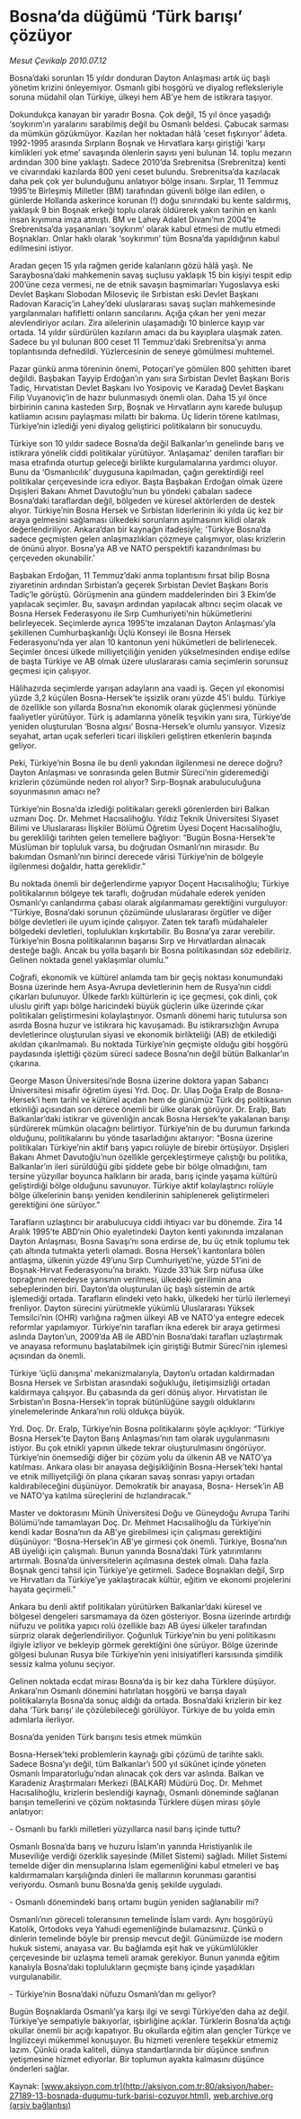 # Bosna’da düğümü ‘Türk barışı’ çözüyor

*Mesut Çevikalp 2010.07.12*

<font class="agenda2NewsSpot">
 Bosna’daki sorunları 15 yıldır donduran Dayton Anlaşması artık üç başlı yönetim krizini önleyemiyor. Osmanlı gibi hoşgörü ve diyalog refleksleriyle soruna müdahil olan Türkiye, ülkeyi hem AB’ye hem de istikrara taşıyor.
</font>
<font class="newsDetail">
 <p>
 </p>
 <p class="MsoNormal">
  Dokundukça kanayan bir yaradır Bosna. Çok değil, 15 yıl önce yaşadığı ‘soykırım’ın yaralarını sarabilmiş değil bu Osmanlı beldesi. Çabucak sarması da mümkün gözükmüyor. Kazılan her noktadan hâlâ ‘ceset fışkırıyor’ âdeta. 1992-1995 arasında Sırpların Boşnak ve Hırvatlara karşı giriştiği ‘karşı kimlikleri yok etme’ savaşında ölenlerin sayısı yeni bulunan 14. toplu mezarın ardından 300 bine yaklaştı. Sadece 2010’da Srebrenitsa (Srebrenitza) kenti ve civarındaki kazılarda 800 yeni ceset bulundu. Srebrenitsa’da kazılacak daha pek çok yer bulunduğunu anlatıyor bölge insanı. Sırplar, 11 Temmuz 1995’te Birleşmiş Milletler (BM) tarafından güvenli bölge ilan edilen, o günlerde Hollanda askerince korunan (!) doğu sınırındaki bu kente saldırmış, yaklaşık 9 bin Boşnak erkeği toplu olarak öldürerek yakın tarihin en kanlı insan kıyımına imza atmıştı. BM ve Lahey Adalet Divanı’nın 2004’te Srebrenitsa’da yaşananları ‘soykırım’ olarak kabul etmesi de mutlu etmedi Boşnakları. Onlar haklı olarak ‘soykırımın’ tüm Bosna’da yapıldığının kabul edilmesini istiyor.
 </p>
 <p class="MsoNormal">
  Aradan geçen 15 yıla rağmen geride kalanların gözü hâlâ yaşlı. Ne Saraybosna’daki mahkemenin savaş suçlusu yaklaşık 15 bin kişiyi tespit edip 200’üne ceza vermesi, ne de etnik savaşın başmimarları Yugoslavya eski Devlet Başkanı Slobodan Miloseviç ile Sırbistan eski Devlet Başkanı Radovan Karaciç’in Lahey’deki uluslararası savaş suçları mahkemesinde yargılanmaları hafifletti onların sancılarını. Açığa çıkan her yeni mezar alevlendiriyor acıları. Zira ailelerinin ulaşamadığı 10 binlerce kayıp var ortada. 14 yıldır sürdürülen kazıların amacı da bu kayıplara ulaşmak zaten. Sadece bu yıl bulunan 800 ceset 11 Temmuz’daki Srebrenitsa’yı anma toplantısında defnedildi. Yüzlercesinin de seneye gömülmesi muhtemel.
 </p>
 <p class="MsoNormal">
  Pazar günkü anma töreninin önemi, Potoçari’ye gömülen 800 şehitten ibaret değildi. Başbakan Tayyip Erdoğan’ın yanı sıra Sırbistan Devlet Başkanı Boris Tadiç, Hırvatistan Devlet Başkanı Ivo Yosipoviç ve Karadağ Devlet Başkanı Filip Vuyanoviç’in de hazır bulunmasıydı önemli olan. Daha 15 yıl önce birbirinin canına kasteden Sırp, Boşnak ve Hırvatların aynı karede buluşup katliamın acısını paylaşması milattı bir bakıma. Üç liderin törene katılması, Türkiye’nin izlediği yeni diyalog geliştirici politikaların bir sonucuydu.
 </p>
 <p class="MsoNormal">
  Türkiye son 10 yıldır sadece Bosna’da değil Balkanlar’ın genelinde barış ve istikrara yönelik ciddi politikalar yürütüyor. ‘Anlaşamaz’ denilen tarafları bir masa etrafında oturtup geleceği birlikte kurgulamalarına yardımcı oluyor. Bunu da ‘Osmanlıcılık’ duygusuna kapılmadan, çağın gerektirdiği reel politikalar çerçevesinde icra ediyor. Başta Başbakan Erdoğan olmak üzere Dışişleri Bakanı Ahmet Davutoğlu’nun bu yöndeki çabaları sadece Bosna’daki taraflardan değil, bölgeden ve küresel aktörlerden de destek alıyor. Türkiye’nin Bosna Hersek ve Sırbistan liderlerinin iki yılda üç kez bir araya gelmesini sağlaması ülkedeki sorunların aşılmasının kilidi olarak değerlendiriliyor. Ankara’dan bir kaynağın ifadesiyle; ‘Türkiye Bosna’da sadece geçmişten gelen anlaşmazlıkları çözmeye çalışmıyor, olası krizlerin de önünü alıyor. Bosna’ya AB ve NATO perspektifi kazandırılması bu çerçeveden okunabilir.’
 </p>
 <p class="MsoNormal">
  Başbakan Erdoğan, 11 Temmuz’daki anma toplantısını fırsat bilip Bosna ziyaretinin ardından Sırbistan’a geçerek Sırbistan Devlet Başkanı Boris Tadiç’le görüştü. Görüşmenin ana gündem maddelerinden biri 3 Ekim’de yapılacak seçimler. Bu, savaşın ardından yapılacak altıncı seçim olacak ve Bosna Hersek Federasyonu ile Sırp Cumhuriyeti’nin hükümetlerini belirleyecek. Seçimlerde ayrıca 1995’te imzalanan Dayton Anlaşması’yla şekillenen Cumhurbaşkanlığı Üçlü Konseyi ile Bosna Hersek Federasyonu’nda yer alan 10 kantonun yeni hükümetleri de belirlenecek. Seçimler öncesi ülkede milliyetçiliğin yeniden yükselmesinden endişe edilse de başta Türkiye ve AB olmak üzere uluslararası camia seçimlerin sorunsuz geçmesi için çalışıyor.
 </p>
 <p class="MsoNormal">
  Hâlihazırda seçimlerde yarışan adayların ana vaadi iş. Geçen yıl ekonomisi yüzde 3,2 küçülen Bosna-Hersek’te işsizlik oranı yüzde 45’i buldu. Türkiye de özellikle son yıllarda Bosna’nın ekonomik olarak güçlenmesi yönünde faaliyetler yürütüyor. Türk iş adamlarına yönelik teşvikin yanı sıra, Türkiye’de yeniden oluşturulan ‘Bosna algısı’ Bosna-Hersek’e olumlu yansıyor. Vizesiz seyahat, artan uçak seferleri ticari ilişkileri geliştiren etkenlerin başında geliyor.
 </p>
 <p class="MsoNormal">
  Peki, Türkiye’nin Bosna ile bu denli yakından ilgilenmesi ne derece doğru? Dayton Anlaşması ve sonrasında gelen Butmir Süreci’nin gideremediği krizlerin çözümünde neden rol alıyor? Sırp-Boşnak arabuluculuğuna soyunmasının amacı ne?
 </p>
 <p class="MsoNormal">
  Türkiye’nin Bosna’da izlediği politikaları gerekli görenlerden biri Balkan uzmanı Doç. Dr. Mehmet Hacısalihoğlu. Yıldız Teknik Üniversitesi Siyaset Bilimi ve Uluslararası İlişkiler Bölümü Öğretim Üyesi Doçent Hacısalihoğlu, bu gerekliliği tarihten gelen temellere bağlıyor: “Bugün Bosna-Hersek’te Müslüman bir topluluk varsa, bu doğrudan Osmanlı’nın mirasıdır. Bu bakımdan Osmanlı’nın birinci derecede vârisi Türkiye’nin de bölgeyle ilgilenmesi doğaldır, hatta gereklidir.”
 </p>
 <p class="MsoNormal">
  Bu noktada önemli bir değerlendirme yapıyor Doçent Hacısalihoğlu; Türkiye politikalarının bölgeye tek taraflı, doğrudan müdahale ederek yeniden Osmanlı’yı canlandırma çabası olarak algılanmaması gerektiğini vurguluyor: “Türkiye, Bosna’daki sorunun çözümünde uluslararası örgütler ve diğer bölge devletleri ile uyum içinde çalışıyor. Zaten tek taraflı müdahaleler bölgedeki devletleri, toplulukları kışkırtabilir. Bu Bosna’ya zarar verebilir. Türkiye’nin Bosna politikalarının başarısı Sırp ve Hırvatlardan alınacak desteğe bağlı. Ancak bu yolla başarılı bir Bosna politikasından söz edebiliriz. Gelinen noktada genel yaklaşımlar olumlu.”
 </p>
 <p class="MsoNormal">
  Coğrafi, ekonomik ve kültürel anlamda tam bir geçiş noktası konumundaki Bosna üzerinde hem Asya-Avrupa devletlerinin hem de Rusya’nın ciddi çıkarları bulunuyor. Ülkede farklı kültürlerin iç içe geçmesi, çok dinli, çok uluslu girift yapı bölge haricindeki büyük güçlerin ülke üzerinde çıkar politikaları geliştirmesini kolaylaştırıyor. Osmanlı dönemi hariç tutulursa son asırda Bosna huzur ve istikrara hiç kavuşamadı. Bu istikrarsızlığın Avrupa devletlerince oluşturulan siyasi ve ekonomik birlikteliği (AB) de etkilediği akıldan çıkarılmamalı. Bu noktada Türkiye’nin geçmişte olduğu gibi hoşgörü paydasında işlettiği çözüm süreci sadece Bosna’nın değil bütün Balkanlar’ın çıkarına.
 </p>
 <p class="MsoNormal">
  George Mason Üniversitesi’nde Bosna üzerine doktora yapan Sabancı Üniversitesi misafir öğretim üyesi Yrd. Doç. Dr. Ulaş Doğa Eralp de Bosna-Hersek’i hem tarihî ve kültürel açıdan hem de günümüz Türk dış politikasının etkinliği açısından son derece önemli bir ülke olarak görüyor. Dr. Eralp, Batı Balkanlar’daki istikrar ve güvenliğin ancak Bosna Hersek’te yakalanan barışı sürdürerek mümkün olacağını belirtiyor. Türkiye’nin de bu durumun farkında olduğunu, politikalarını bu yönde tasarladığını aktarıyor: “Bosna üzerine politikaları Türkiye’nin aktif barış yapıcı rolüyle de birebir örtüşüyor. Dışişleri Bakanı Ahmet Davutoğlu’nun özellikle gerçekleştirmeye çalıştığı bu politika, Balkanlar’ın ileri sürüldüğü gibi şiddete gebe bir bölge olmadığını, tam tersine yüzyıllar boyunca halkların bir arada, barış içinde yaşama kültürü geliştirdiği bölge olduğunu savunuyor. Türkiye aktif kolaylaştırıcı rolüyle bölge ülkelerinin barışı yeniden kendilerinin sahiplenerek geliştirmeleri gerektiğini öne sürüyor.”
 </p>
 <p class="MsoNormal">
  Tarafların uzlaştırıcı bir arabulucuya ciddi ihtiyacı var bu dönemde. Zira 14 Aralık 1995’te ABD’nin Ohio eyaletindeki Dayton kenti yakınında imzalanan Dayton Anlaşması, Bosna Savaşı’nı sona erdirse de, bu üç etnik toplumu tek çatı altında tutmakta yeterli olamadı. Bosna Hersek’i kantonlara bölen antlaşma, ülkenin yüzde 49’unu Sırp Cumhuriyeti’ne, yüzde 51’ini de Boşnak-Hırvat Federasyonu’na bıraktı. Yüzde 33’lük Sırp nüfusa ülke toprağının neredeyse yarısının verilmesi, ülkedeki gerilimin ana sebeplerinden biri. Dayton’da oluşturulan üç başlı sistemin de artık işlemediği ortada. Tarafların elindeki veto hakkı, ülkedeki her türlü ilerlemeyi frenliyor. Dayton sürecini yürütmekle yükümlü Uluslararası Yüksek Temsilci’nin (OHR) varlığına rağmen ülkeyi AB ve NATO’ya entegre edecek reformlar yapılamıyor. Türkiye’nin tarafları ikna ederek bir araya getirmesi aslında Dayton’un, 2009’da AB ile ABD’nin Bosna’daki tarafları uzlaştırmak ve anayasa reformunu başlatabilmek için giriştiği Butmir Süreci’nin işlemesi açısından da önemli.
 </p>
 <p class="MsoNormal">
  Türkiye ‘üçlü danışma’ mekanizmalarıyla, Dayton’u ortadan kaldırmadan Bosna Hersek ve Sırbistan arasındaki soğukluğu, iletişimsizliği ortadan kaldırmaya çalışıyor. Bu çabasında da geri dönüş alıyor. Hırvatistan ile Sırbistan’ın Bosna-Hersek’in toprak bütünlüğüne saygılı olduklarını yinelemelerinde Ankara’nın rolü oldukça büyük.
 </p>
 <p class="MsoNormal">
  Yrd. Doç. Dr. Eralp, Türkiye’nin Bosna politikalarını şöyle açıklıyor: “Türkiye Bosna Hersek’te Dayton Barış Anlaşması’nın tam olarak uygulanmasını istiyor. Bu çok etnikli yapının ülkede tekrar oluşturulmasını öngörüyor. Türkiye’nin önemsediği diğer bir çözüm yolu da ülkenin AB ve NATO’ya katılması. Ankara olası bir anayasa değişikliğinin Bosna-Hersek’teki hantal ve etnik milliyetçiliği ön plana çıkaran savaş sonrası yapıyı ortadan kaldırabileceğini düşünüyor. Demokratik bir anayasa, Bosna- Hersek’in AB ve NATO’ya katılma süreçlerini de hızlandıracak.”
 </p>
 <p class="MsoNormal">
  Master ve doktorasını Münih Üniversitesi Doğu ve Güneydoğu Avrupa Tarihi Bölümü’nde tamamlayan Doç. Dr. Mehmet Hacısalihoğlu da Türkiye’nin kendi kadar Bosna’nın da AB’ye girebilmesi için çalışması gerektiğini düşünüyor: “Bosna-Hersek’in AB’ye girmesi çok önemli. Türkiye, Bosna’nın AB üyeliği için çalışmalı. Bunun yanında Bosna’daki Türk yatırımlarını artırmalı. Bosna’da üniversitelerin açılmasına destek olmalı. Daha fazla Boşnak genci tahsil için Türkiye’ye getirmeli. Sadece Boşnakları değil, Sırp ve Hırvatları da Türkiye’ye yaklaştıracak kültür, eğitim ve ekonomi projelerini hayata geçirmeli.”
 </p>
 <p class="MsoNormal">
  Ankara bu denli aktif politikaları yürütürken Balkanlar’daki küresel ve bölgesel dengeleri sarsmamaya da özen gösteriyor. Bosna üzerinde artırdığı nüfuzu ve politika yapıcı rolü özellikle bazı AB üyesi ülkeler tarafından sürpriz olarak değerlendiriliyor. Çoğunluk Türkiye’nin bu yeni politikasını ilgiyle izliyor ve bekleyip görmek gerektiğini öne sürüyor. Bölge üzerinde gölgesi bulunan Rusya bile Türkiye’nin yeni inisiyatifleri karsısında şimdilik sessiz kalma yolunu seçiyor.
 </p>
 <p class="MsoNormal">
  Gelinen noktada ecdat mirası Bosna’da iş bir kez daha Türklere düşüyor. Ankara’nın Osmanlı dönemini hatırlatan hoşgörü ve barışa dayalı politikalarıyla Bosna’da sonuç aldığı da ortada. Bosna’daki krizlerin bir kez daha ‘Türk barışı’ ile çözülebileceği görülüyor. Türkiye de bu yolda emin adımlarla ilerliyor.
 </p>
 <p class="MsoNormal">
 </p>
 <p class="MsoNormal">
  Bosna’da yeniden Türk barışını tesis etmek mümkün
 </p>
 <p class="MsoNormal">
 </p>
 <p class="MsoNormal">
  Bosna-Hersek’teki problemlerin kaynağı gibi çözümü de tarihte saklı. Sadece Bosna’yı değil, tüm Balkanlar’ı 500 yıl sükûnet içinde yöneten Osmanlı İmparatorluğu’ndan alınacak çok ders var aslında. Balkan ve Karadeniz Araştırmaları Merkezi (BALKAR) Müdürü Doç. Dr. Mehmet Hacısalihoğlu, krizlerin beslendiği kaynağı, Osmanlı döneminde sağlanan barışın temellerini ve çözüm noktasında Türklere düşen mirası şöyle anlatıyor:
 </p>
 <p class="MsoNormal">
  - Osmanlı bu farklı milletleri yüzyıllarca nasıl barış içinde tuttu?
 </p>
 <p class="MsoNormal">
  Osmanlı Bosna’da barış ve huzuru İslam’ın yanında Hıristiyanlık ile Museviliğe verdiği özerklik sayesinde (Millet Sistemi) sağladı. Millet Sistemi temelde diğer din mensuplarına İslam egemenliğini kabul etmeleri ve baş kaldırmamaları karşılığında dinleri ile mallarının korunması garantisi veriyordu. Osmanlı bunu Bosna’da geniş şekilde uyguladı.
 </p>
 <p class="MsoNormal">
  - Osmanlı dönemindeki barış ortamı bugün yeniden sağlanabilir mi?
 </p>
 <p class="MsoNormal">
  Osmanlı’nın göreceli toleransının temelinde İslam vardı. Aynı hoşgörüyü Katolik, Ortodoks veya Yahudi egemenliğinde bulamazsınız. Çünkü o dinlerin temelinde böyle bir prensip mevcut değil. Günümüzde ise modern hukuk sistemi, anayasa var. Bu bağlamda eşit hak ve yükümlülükler çerçevesinde bir uzlaşma temeli aramak gerekiyor. Bunun yanında eğitim kanalıyla Bosna’daki toplulukların geçmişte barış içinde yaşadıkları vurgulanabilir.
 </p>
 <p class="MsoNormal">
  - Türkiye’nin Bosna’daki nüfuzu Osmanlı’dan mı geliyor?
 </p>
 <p class="MsoNormal">
  Bugün Boşnaklarda Osmanlı’ya karşı ilgi ve sevgi Türkiye’den daha az değil. Türkiye’ye sempatiyle bakıyorlar, işbirliğine açıklar. Türklerin Bosna’da açtığı okullar önemli bir açığı kapatıyor. Bu okullarda eğitim alan gençler Türkçe ve İngilizceyi mükemmel konuşuyor. Bu hizmeti verenlere teşekkür etmemiz lazım. Çünkü orada kaliteli, dünya standartlarında bir düşünce sınıfının yetişmesine hizmet ediyorlar. Bir toplumun ayakta kalmasını düşünce önderleri sağlar.
 </p>
 <p>
 </p>
</font>

Kaynak: [www.aksiyon.com.tr](http://aksiyon.com.tr:80/aksiyon/haber-27189-13-bosnada-dugumu-turk-barisi-cozuyor.html), [web.archive.org (arşiv bağlantısı)](http://web.archive.org/web/20100714220126/http://aksiyon.com.tr:80/aksiyon/haber-27189-13-bosnada-dugumu-turk-barisi-cozuyor.html)
